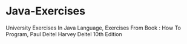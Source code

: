 # Java-Exercises
University Exercises In Java Language,
Exercises From Book : How To Program, Paul Deitel Harvey Deitel 10th Edition
